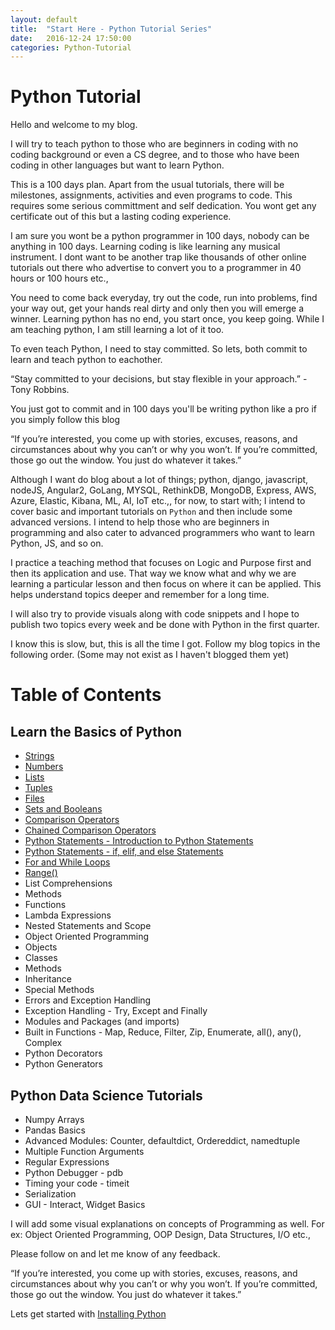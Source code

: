 ```yaml
---
layout: default
title:  "Start Here - Python Tutorial Series"
date:   2016-12-24 17:50:00
categories: Python-Tutorial
---
```

# Python Tutorial

Hello and welcome to my blog. 

I will try to teach python to those who are beginners in coding with no coding background or even a CS degree, and to those who have been coding in other languages but want to learn Python.

This is a 100 days plan. Apart from the usual tutorials, there will be milestones, assignments, activities and even programs to code. This requires some serious committment and self dedication. You wont get any certificate out of this but a lasting coding experience.

I am sure you wont be a python programmer in 100 days, nobody can be anything in 100 days. Learning coding is like learning any musical instrument. I dont want to be another trap like thousands of other online tutorials out there who advertise to convert you to a programmer in 40 hours or 100 hours etc., 

You need to come back everyday, try out the code, run into problems, find your way out, get your hands real dirty and only then you will emerge a winner. Learning python has no end, you start once, you keep going. While I am teaching python, I am still learning a lot of it too. 

To even teach Python, I need to stay committed. So lets, both commit to learn and teach python to eachother. 

“Stay committed to your decisions, but stay flexible in your approach.” - Tony Robbins. 

You just got to commit and in 100 days you'll be writing python like a pro if you simply follow this blog

“If you’re interested, you come up with stories, excuses, reasons, and circumstances about why you can’t or why you won’t. If you’re committed, those go out the window. You just do whatever it takes.”

Although I want do blog about a lot of things; python, django, javascript, nodeJS, Angular2, GoLang, MYSQL, RethinkDB, MongoDB, Express, AWS, Azure, Elastic, Kibana, ML, AI, IoT etc.,, for now, to start with; I intend to cover basic and important tutorials on `Python` and then include some advanced versions. I intend to help those who are beginners in programming and also cater to advanced programmers who want to learn Python, JS, and so on.

I practice a teaching method that focuses on Logic and Purpose first and then its application and use. That way we know what and why we are learning a particular lesson and then focus on where it can be applied. This helps understand topics deeper and remember for a long time.

I will also try to provide visuals along with code snippets and I hope to publish two topics every week and be done with Python in the first quarter. 

I know this is slow, but, this is all the time I got. Follow my blog topics in the following order. (Some may not exist as I haven't blogged them yet)

# Table of Contents

## Learn the Basics of Python

* [Strings](/python-tutorial/2016/12/25/strings.html)
* [Numbers](/python-tutorial/2016/12/26/numbers.html)
* [Lists](/python-tutorial/2016/12/25/lists.html)
* [Tuples](/python-tutorial/2016/12/26/tuples.html)
* [Files](/python-tutorial/2016/12/26/files.html)
* [Sets and Booleans](/python-tutorial/2016/12/25/setsandbooleans.html)
* [Comparison Operators](/python-tutorial/2016/12/28/comparison-operators.html)
* [Chained Comparison Operators](/python-tutorial/2016/12/29/chained-comparison-operators.html)
* [Python Statements - Introduction to Python Statements](/python-tutorial/2016/12/29/python-statements-intro.html)
* [Python Statements - if, elif, and else Statements](/python-tutorial/2016/12/29/python-statements2.html)
* [For and While Loops](python-tutorial/2016/12/30/while-loop.html)
* [Range()](/python-tutorial/2016/12/31/range.html)
* List Comprehensions
* Methods
* Functions
* Lambda Expressions
* Nested Statements and Scope
* Object Oriented Programming
* Objects
* Classes
* Methods
* Inheritance
* Special Methods
* Errors and Exception Handling
* Exception Handling - Try, Except and Finally
* Modules and Packages (and imports)
* Built in Functions - Map, Reduce, Filter, Zip, Enumerate, all(), any(), Complex
* Python Decorators
* Python Generators


## Python Data Science Tutorials
* Numpy Arrays
* Pandas Basics
* Advanced Modules: Counter, defaultdict, Ordereddict, namedtuple
* Multiple Function Arguments
* Regular Expressions
* Python Debugger - pdb
* Timing your code - timeit
* Serialization
* GUI - Interact, Widget Basics

I will add some visual explanations on concepts of Programming as well. For ex: Object Oriented Programming, OOP Design, Data Structures, I/O etc., 

Please follow on and let me know of any feedback. 

“If you’re interested, you come up with stories, excuses, reasons, and circumstances about why you can’t or why you won’t. If you’re committed, those go out the window. You just do whatever it takes.”

Lets get started with [Installing Python](/python-tutorial/2016/12/25/python-install.html)
